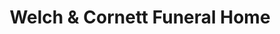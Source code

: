 ---
title: "Welch & Cornett Funeral Home"
url: /linton/welch-and-cornett-funeral-home/
shop: funeral directors
---